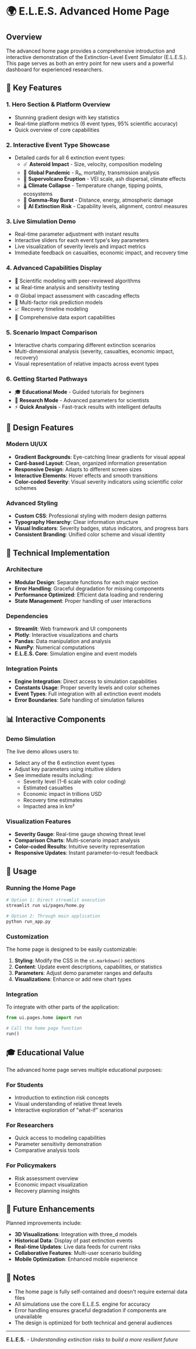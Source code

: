 # 🌍 E.L.E.S. Advanced Home Page

## Overview

The advanced home page provides a comprehensive introduction and interactive demonstration of the Extinction-Level Event Simulator (E.L.E.S.). This page serves as both an entry point for new users and a powerful dashboard for experienced researchers.

## 🎯 Key Features

### 1. **Hero Section & Platform Overview**

- Stunning gradient design with key statistics
- Real-time platform metrics (6 event types, 95% scientific accuracy)
- Quick overview of core capabilities

### 2. **Interactive Event Type Showcase**

- Detailed cards for all 6 extinction event types:
  - ☄️ **Asteroid Impact** - Size, velocity, composition modeling
  - 🦠 **Global Pandemic** - R₀, mortality, transmission analysis
  - 🌋 **Supervolcano Eruption** - VEI scale, ash dispersal, climate effects
  - 🌡️ **Climate Collapse** - Temperature change, tipping points, ecosystems
  - 💫 **Gamma-Ray Burst** - Distance, energy, atmospheric damage
  - 🤖 **AI Extinction Risk** - Capability levels, alignment, control measures

### 3. **Live Simulation Demo**

- Real-time parameter adjustment with instant results
- Interactive sliders for each event type's key parameters
- Live visualization of severity levels and impact metrics
- Immediate feedback on casualties, economic impact, and recovery time

### 4. **Advanced Capabilities Display**

- 🔬 Scientific modeling with peer-reviewed algorithms
- 📊 Real-time analysis and sensitivity testing
- 🌐 Global impact assessment with cascading effects
- 🎯 Multi-factor risk prediction models
- 📈 Recovery timeline modeling
- 💾 Comprehensive data export capabilities

### 5. **Scenario Impact Comparison**

- Interactive charts comparing different extinction scenarios
- Multi-dimensional analysis (severity, casualties, economic impact, recovery)
- Visual representation of relative impacts across event types

### 6. **Getting Started Pathways**

- 🎓 **Educational Mode** - Guided tutorials for beginners
- 🔬 **Research Mode** - Advanced parameters for scientists
- ⚡ **Quick Analysis** - Fast-track results with intelligent defaults

## 🎨 Design Features

### Modern UI/UX

- **Gradient Backgrounds**: Eye-catching linear gradients for visual appeal
- **Card-based Layout**: Clean, organized information presentation
- **Responsive Design**: Adapts to different screen sizes
- **Interactive Elements**: Hover effects and smooth transitions
- **Color-coded Severity**: Visual severity indicators using scientific color schemes

### Advanced Styling

- **Custom CSS**: Professional styling with modern design patterns
- **Typography Hierarchy**: Clear information structure
- **Visual Indicators**: Severity badges, status indicators, and progress bars
- **Consistent Branding**: Unified color scheme and visual identity

## 🔧 Technical Implementation

### Architecture

- **Modular Design**: Separate functions for each major section
- **Error Handling**: Graceful degradation for missing components
- **Performance Optimized**: Efficient data loading and rendering
- **State Management**: Proper handling of user interactions

### Dependencies

- **Streamlit**: Web framework and UI components
- **Plotly**: Interactive visualizations and charts
- **Pandas**: Data manipulation and analysis
- **NumPy**: Numerical computations
- **E.L.E.S. Core**: Simulation engine and event models

### Integration Points

- **Engine Integration**: Direct access to simulation capabilities
- **Constants Usage**: Proper severity levels and color schemes
- **Event Types**: Full integration with all extinction event models
- **Error Boundaries**: Safe handling of simulation failures

## 📊 Interactive Components

### Demo Simulation

The live demo allows users to:

- Select any of the 6 extinction event types
- Adjust key parameters using intuitive sliders
- See immediate results including:
  - Severity level (1-6 scale with color coding)
  - Estimated casualties
  - Economic impact in trillions USD
  - Recovery time estimates
  - Impacted area in km²

### Visualization Features

- **Severity Gauge**: Real-time gauge showing threat level
- **Comparison Charts**: Multi-scenario impact analysis
- **Color-coded Results**: Intuitive severity representation
- **Responsive Updates**: Instant parameter-to-result feedback

## 🚀 Usage

### Running the Home Page

```bash
# Option 1: Direct streamlit execution
streamlit run ui/pages/home.py

# Option 2: Through main application
python run_app.py
```

### Customization

The home page is designed to be easily customizable:

1. **Styling**: Modify the CSS in the `st.markdown()` sections
2. **Content**: Update event descriptions, capabilities, or statistics
3. **Parameters**: Adjust demo parameter ranges and defaults
4. **Visualizations**: Enhance or add new chart types

### Integration

To integrate with other parts of the application:

```python
from ui.pages.home import run

# Call the home page function
run()
```

## 🎓 Educational Value

The advanced home page serves multiple educational purposes:

### For Students

- Introduction to extinction risk concepts
- Visual understanding of relative threat levels
- Interactive exploration of "what-if" scenarios

### For Researchers

- Quick access to modeling capabilities
- Parameter sensitivity demonstration
- Comparative analysis tools

### For Policymakers

- Risk assessment overview
- Economic impact visualization
- Recovery planning insights

## 🔮 Future Enhancements

Planned improvements include:

- **3D Visualizations**: Integration with three_d models
- **Historical Data**: Display of past extinction events
- **Real-time Updates**: Live data feeds for current risks
- **Collaborative Features**: Multi-user scenario building
- **Mobile Optimization**: Enhanced mobile experience

## 📝 Notes

- The home page is fully self-contained and doesn't require external data files
- All simulations use the core E.L.E.S. engine for accuracy
- Error handling ensures graceful degradation if components are unavailable
- The design is optimized for both technical and general audiences

---

**E.L.E.S.** - *Understanding extinction risks to build a more resilient future*
